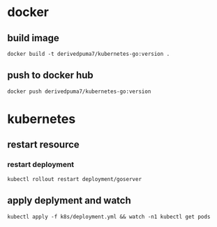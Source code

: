 # docker

## build image
```console
docker build -t derivedpuma7/kubernetes-go:version .
```

## push to docker hub
```console
docker push derivedpuma7/kubernetes-go:version
```

# kubernetes
## restart resource
### restart deployment
```console
kubectl rollout restart deployment/goserver
```

## apply deplyment and watch
```console
kubectl apply -f k8s/deployment.yml && watch -n1 kubectl get pods
```